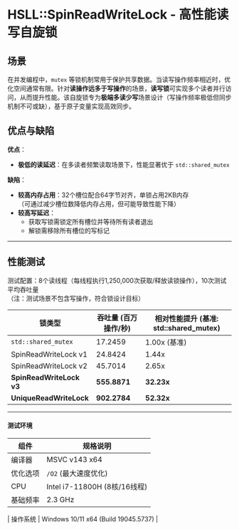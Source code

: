 # HSLL::SpinReadWriteLock - 高性能读写自旋锁

## 场景  
在并发编程中，`mutex` 等锁机制常用于保护共享数据。当读写操作频率相近时，优化空间通常有限。针对**读操作远多于写操作**的场景，**读写锁**可实现多个读者并行访问，从而提升性能。该自旋锁专为**极端多读少写**场景设计（写操作频率极低但同步机制不可或缺），基于原子变量实现高效同步。

## 优点与缺陷  
**优点**：  
- **极低的读延迟**：在多读者频繁读取场景下，性能显著优于 `std::shared_mutex`  

**缺陷**：  
- **较高内存占用**：32个槽位配合64字节对齐，单锁占用2KB内存  
  （可通过减少槽位数降低内存占用，但可能导致性能下降）  
- **较高写延迟**：  
  - 获取写锁需锁定所有槽位并等待所有读者退出  
  - 解锁需移除所有槽位的写标记  
---

## 性能测试  
测试配置：8个读线程（每线程执行1,250,000次获取/释放读锁操作），10次测试平均吞吐量  
（注：测试场景不包含写操作，符合锁设计目标）  

| 锁类型               | 吞吐量 (百万操作/秒) | 相对性能提升 (基准: std::shared_mutex) |  
|----------------------|---------------------|----------------------------------------|  
| `std::shared_mutex`  | 17.2459            | 1.00x (基准)                          |  
| SpinReadWriteLock v1 | 24.8424            | 1.44x                                 |  
| SpinReadWriteLock v2 | 45.7014            | 2.65x                                 | 
| **SpinReadWriteLock v3** | **555.8871**       | **32.23x**                            |                                
| **UniqueReadWriteLock** | **902.2784**       | **52.32x**                            |  
---

#### 测试环境  
| 组件         | 规格说明                         |  
|--------------|----------------------------------|  
| 编译器       | MSVC v143 x64                    |  
| 优化选项     | `/O2` (最大速度优化)             |  
| CPU          | Intel i7-11800H (8核/16线程)     |  
| 基础频率     | 2.3 GHz                          |  

| 操作系统     | Windows 10/11 x64 (Build 19045.5737) |  

